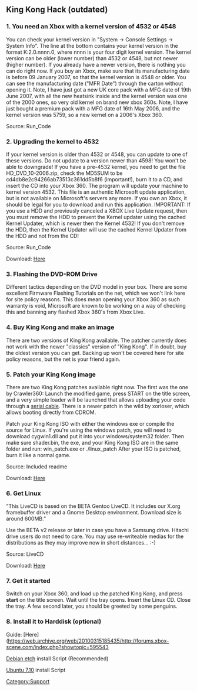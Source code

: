 ## King Kong Hack (outdated)

### 1\. You need an Xbox with a kernel version of 4532 or 4548

You can check your kernel version in "System -\> Console Settings -\>
System Info". The line at the bottom contains your kernel version in the
format K:2.0.nnnn.0, where nnnn is your four digit kernel version. The
kernel version can be older (lower number) than 4532 or 4548, but not
newer (higher number). If you already have a newer version, there is
nothing you can do right now. If you buy an Xbox, make sure that its
manufacturing date is before 09 January 2007, so that the kernel version
is 4548 or older. You can see the manufacturing date ("MFR Date")
through the carton without opening it. Note, I have just got a new UK
core pack with a MFG date of 19th June 2007, with all the new heatsink
inside and the kernel version was one of the 2000 ones, so very old
kernel on brand new xbox 360s. Note, I have just bought a premium pack
with a MFG date of 16th May 2006, and the kernel version was 5759, so a
new kernel on a 2006's Xbox 360.

Source: Run_Code

### 2\. Upgrading the kernel to 4532

If your kernel version is older than 4532 or 4548, you can update to one
of these versions. Do not update to a version newer than 4598\! You
won't be able to downgrade\! If you have a pre-4532 kernel, you need to
get the file HD_DVD_10-2006.zip, check the MD5SUM to be
cd4db8e2c94266ab73513c361dd5b8f6 (important\!), burn it to a CD, and
insert the CD into your Xbox 360. The program will update your machine
to kernel version 4532. This file is an authentic Microsoft update
application, but is not available on Microsoft's servers any more. If
you own an Xbox, it should be legal for you to download and run this
application. IMPORTANT: If you use a HDD and previously canceled a XBOX
Live Update request, then you must remove the HDD to prevent the Kernel
updater using the cached Kernel Updater, which is newer then the Kernel
4532\! If you don't remove the HDD, then the Kernel Updater will use the
cached Kernel Updater from the HDD and not from the CD\!

Source: Run_Code

Download: [Here](http://www.360mods.net/Downloads/details/id=76.html)

### 3\. Flashing the DVD-ROM Drive

Different tactics depending on the DVD model in your box. There are some
excellent Firmware Flashing Tutorials on the net, which we won't link
here for site policy reasons. This does mean opening your Xbox 360 as
such warranty is void, Microsoft are known to be working on a way of
checking this and banning any flashed Xbox 360's from Xbox Live.

### 4\. Buy King Kong and make an image

There are two versions of King Kong available. The patcher currently
does not work with the newer "classics" version of "King Kong". If in
doubt, buy the oldest version you can get. Backing up won't be covered
here for site policy reasons, but the net is your friend again.

### 5\. Patch your King Kong image

There are two King Kong patches available right now. The first was the
one by Crawler360: Launch the modified game, press START on the title
screen, and a very simple loader will be launched that allows uploading
your code through a [serial cable](Serial_Console "wikilink"). There is
a newer patch in the wild by xorloser, which allows booting directly
from CDROM.

Patch your King Kong ISO with either the windows exe or compile the
source for Linux. If you're using the windows patch, you will need to
download cygwin1.dll and put it into your windows/system32 folder. Then
make sure shader.bin, the exe, and your King Kong ISO are in the same
folder and run: win_patch.exe <name of iso> or ./linux_patch
<name of iso> After your ISO is patched, burn it like a normal game.

Source: Included readme

Download:
[Here](http://www.mydedibox.fr/~free60/get_file.php?file=KK_Shader_Exploit_XELL_READCD.zip)

### 6\. Get Linux

”This LiveCD is based on the BETA Gentoo LiveCD. It includes our X.org
framebuffer driver and a Gnome Desktop environment. Download size is
around 600MB.”

Use the BETA v2 release or later in case you have a Samsung drive.
Hitachi drive users do not need to care. You may use re-writeable medias
for the distributions as they may improve now in short distances... :-)

Source: LiveCD

Download:
[Here](http://downloads.sourceforge.net/free60/gentoo-livecd-xenon-beta-v2.iso)

### 7\. Get it started

Switch on your Xbox 360, and load up the patched King Kong, and press
**start** on the title screen. Wait until the tray opens. Insert the
Linux CD. Close the tray. A few second later, you should be greeted by
some penguins.

### 8\. Install it to Harddisk (optional)

Guide: [Here](https://web.archive.org/web/20100315185435/http://forums.xbox-scene.com/index.php?showtopic=595543

[Debian etch](Debian-etch "wikilink") install Script (Recommended)

[Ubuntu 7.10](Ubuntu7.10 "wikilink") install Script

[Category:Support](Category_Support)